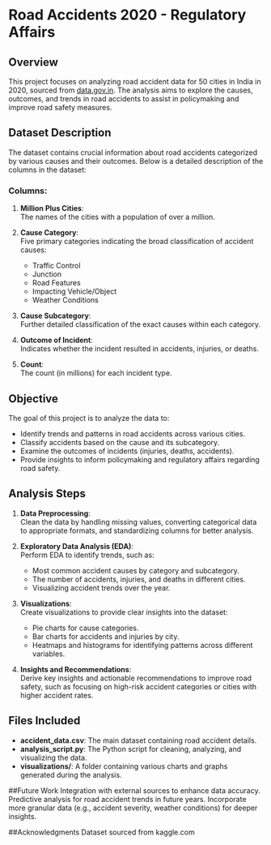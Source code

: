 # Road Accidents 2020 - Regulatory Affairs

## Overview
This project focuses on analyzing road accident data for 50 cities in India in 2020, sourced from [data.gov.in](https://data.gov.in/catalog/road-accidents-india-2020). The analysis aims to explore the causes, outcomes, and trends in road accidents to assist in policymaking and improve road safety measures.

## Dataset Description
The dataset contains crucial information about road accidents categorized by various causes and their outcomes. Below is a detailed description of the columns in the dataset:

### Columns:
1. **Million Plus Cities**:  
   The names of the cities with a population of over a million.
   
2. **Cause Category**:  
   Five primary categories indicating the broad classification of accident causes:  
   - Traffic Control  
   - Junction  
   - Road Features  
   - Impacting Vehicle/Object  
   - Weather Conditions  

3. **Cause Subcategory**:  
   Further detailed classification of the exact causes within each category.  
   
4. **Outcome of Incident**:  
   Indicates whether the incident resulted in accidents, injuries, or deaths.  

5. **Count**:  
   The count (in millions) for each incident type.

## Objective
The goal of this project is to analyze the data to:
- Identify trends and patterns in road accidents across various cities.
- Classify accidents based on the cause and its subcategory.
- Examine the outcomes of incidents (injuries, deaths, accidents).
- Provide insights to inform policymaking and regulatory affairs regarding road safety.

## Analysis Steps
1. **Data Preprocessing**:  
   Clean the data by handling missing values, converting categorical data to appropriate formats, and standardizing columns for better analysis.
   
2. **Exploratory Data Analysis (EDA)**:  
   Perform EDA to identify trends, such as:
   - Most common accident causes by category and subcategory.
   - The number of accidents, injuries, and deaths in different cities.
   - Visualizing accident trends over the year.

3. **Visualizations**:  
   Create visualizations to provide clear insights into the dataset:
   - Pie charts for cause categories.
   - Bar charts for accidents and injuries by city.
   - Heatmaps and histograms for identifying patterns across different variables.

4. **Insights and Recommendations**:  
   Derive key insights and actionable recommendations to improve road safety, such as focusing on high-risk accident categories or cities with higher accident rates.

## Files Included
- **accident_data.csv**: The main dataset containing road accident details.
- **analysis_script.py**: The Python script for cleaning, analyzing, and visualizing the data.
- **visualizations/**: A folder containing various charts and graphs generated during the analysis.

##Future Work
Integration with external sources to enhance data accuracy.
Predictive analysis for road accident trends in future years.
Incorporate more granular data (e.g., accident severity, weather conditions) for deeper insights.

##Acknowledgments
Dataset sourced from kaggle.com



